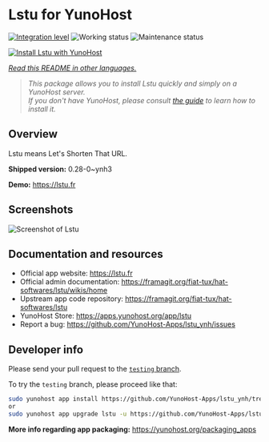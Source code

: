 <!--
N.B.: This README was automatically generated by <https://github.com/YunoHost/apps/tree/master/tools/readme_generator>
It shall NOT be edited by hand.
-->

# Lstu for YunoHost

[![Integration level](https://apps.yunohost.org/badge/integration/lstu)](https://ci-apps.yunohost.org/ci/apps/lstu/)
![Working status](https://apps.yunohost.org/badge/state/lstu)
![Maintenance status](https://apps.yunohost.org/badge/maintained/lstu)

[![Install Lstu with YunoHost](https://install-app.yunohost.org/install-with-yunohost.svg)](https://install-app.yunohost.org/?app=lstu)

*[Read this README in other languages.](./ALL_README.md)*

> *This package allows you to install Lstu quickly and simply on a YunoHost server.*  
> *If you don't have YunoHost, please consult [the guide](https://yunohost.org/install) to learn how to install it.*

## Overview

Lstu means Let's Shorten That URL.


**Shipped version:** 0.28-0~ynh3

**Demo:** <https://lstu.fr>

## Screenshots

![Screenshot of Lstu](./doc/screenshots/LSTU_screenshot.png)

## Documentation and resources

- Official app website: <https://lstu.fr>
- Official admin documentation: <https://framagit.org/fiat-tux/hat-softwares/lstu/wikis/home>
- Upstream app code repository: <https://framagit.org/fiat-tux/hat-softwares/lstu>
- YunoHost Store: <https://apps.yunohost.org/app/lstu>
- Report a bug: <https://github.com/YunoHost-Apps/lstu_ynh/issues>

## Developer info

Please send your pull request to the [`testing` branch](https://github.com/YunoHost-Apps/lstu_ynh/tree/testing).

To try the `testing` branch, please proceed like that:

```bash
sudo yunohost app install https://github.com/YunoHost-Apps/lstu_ynh/tree/testing --debug
or
sudo yunohost app upgrade lstu -u https://github.com/YunoHost-Apps/lstu_ynh/tree/testing --debug
```

**More info regarding app packaging:** <https://yunohost.org/packaging_apps>
